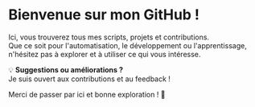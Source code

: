 # Bienvenue sur mon GitHub !  

Ici, vous trouverez tous mes scripts, projets et contributions.  
Que ce soit pour l'automatisation, le développement ou l'apprentissage, n'hésitez pas à explorer et à utiliser ce qui vous intéresse.  

💡 **Suggestions ou améliorations ?**  
Je suis ouvert aux contributions et au feedback !  

Merci de passer par ici et bonne exploration ! 🚀  

